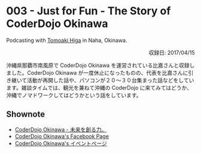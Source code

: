 # 003 - Just for Fun - The Story of CoderDojo Okinawa
Podcasting with <a href="https://www.facebook.com/tomoakihjiji">Tomoaki Higa</a> in Naha, Okinawa.
<div style="text-align: right; ">収録日: 2017/04/15</div>

沖縄県那覇市南風原で CoderDojo Okinawa を運営されている比嘉さんと収録しました。CoderDojo Okinawa が一度休止になったものの、代表を比嘉さんに引き継いて活動が再開した話や、パソコンが２０〜３０台集まった話などをしています。雑談タイムでは、観光を兼ねて沖縄の CoderDojo に来てみてはどうか、沖縄でノマドワークしてはどうかという話をしています。

## Shownote

- [CoderDojo Okinawa - 未来を創る力。](http://okinawa.coderdojo.jp/)
- [CoderDojo Okinawa's Facebook Page](https://www.facebook.com/coderdojo.okinawa/)
- [CoderDojo Okinawa's イベントページ](https://coderdojookinawa.doorkeeper.jp/)
